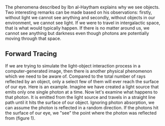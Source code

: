 The phenomena described by Ibn al-Haytham explains why we see objects. Two interesting remarks can be made based on his observations: firstly, without light we cannot see anything and secondly, without objects in our environment, we cannot see light. If we were to travel in intergalactic space, that is what would typically happen. If there is no matter around us, we cannot see anything but darkness even though photons are potentially moving through that space.

## Forward Tracing

If we are trying to simulate the light-object interaction process in a computer-generated image, then there is another physical phenomenon which we need to be aware of. Compared to the total number of rays reflected by an object, only a select few of them will ever reach the surface of our eye. Here is an example. Imagine we have created a light source that emits only one single photon at a time. Now let's examine what happens to that photon. It is emitted from the light source and travels in a straight line path until it hits the surface of our object. Ignoring photon absorption, we can assume the photon is reflected in a random direction. If the photons hit the surface of our eye, we "see" the point where the photon was reflected from (figure 1).